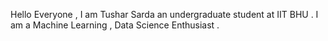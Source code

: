 Hello Everyone , I am Tushar Sarda an undergraduate student at IIT BHU .
I am a Machine Learning , Data Science Enthusiast . 

<!---
Tushar-Sarda-06/Tushar-Sarda-06 is a ✨ special ✨ repository because its `README.md` (this file) appears on your GitHub profile.
You can click the Preview link to take a look at your changes.
--->
